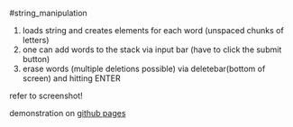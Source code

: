 #string_manipulation

1. loads string and creates elements for each word (unspaced chunks of letters)
2. one can add words to the stack via input bar (have to click the submit button)
3. erase words (multiple deletions possible) via deletebar(bottom of screen) and hitting ENTER

refer to screenshot!

demonstration on [github pages](sherhy.github.io/a2z_w1_str_manipulation/)
